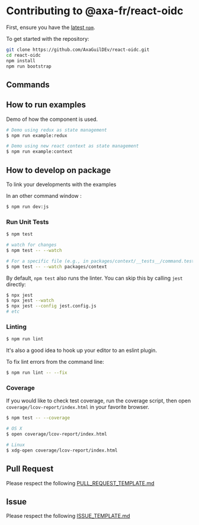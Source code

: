 # Contributing to @axa-fr/react-oidc

First, ensure you have the [latest `npm`](https://docs.npmjs.com/).

To get started with the repository:

```sh
git clone https://github.com/AxaGuilDEv/react-oidc.git
cd react-oidc
npm install
npm run bootstrap
```

## Commands

## How to run examples

Demo of how the component is used.

```sh
# Demo using redux as state management
$ npm run example:redux

# Demo using new react context as state management
$ npm run example:context
```

## How to develop on package

To link your developments with the examples

In an other command window :

```sh
$ npm run dev:js
```

### Run Unit Tests

```sh
$ npm test

# watch for changes
$ npm test -- --watch

# For a specific file (e.g., in packages/context/__tests__/command.test.js)
$ npm test -- --watch packages/context
```

By default, `npm test` also runs the linter.
You can skip this by calling `jest` directly:

```sh
$ npx jest
$ npx jest --watch
$ npx jest --config jest.config.js
# etc
```

### Linting

```sh
$ npm run lint
```

It's also a good idea to hook up your editor to an eslint plugin.

To fix lint errors from the command line:

```sh
$ npm run lint -- --fix
```

### Coverage

If you would like to check test coverage, run the coverage script, then open
`coverage/lcov-report/index.html` in your favorite browser.

```sh
$ npm test -- --coverage

# OS X
$ open coverage/lcov-report/index.html

# Linux
$ xdg-open coverage/lcov-report/index.html
```

## Pull Request

Please respect the following [PULL_REQUEST_TEMPLATE.md](./PULL_REQUEST_TEMPLATE.md)

## Issue

Please respect the following [ISSUE_TEMPLATE.md](./ISSUE_TEMPLATE.md)
